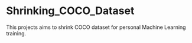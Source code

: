 # Shrinking_COCO_Dataset
This projects aims to shrink COCO dataset for personal Machine Learning training.

